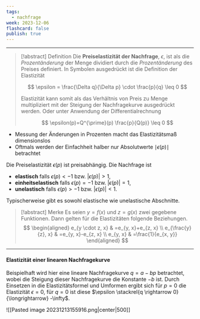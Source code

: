 ```yaml
---
tags:
  - nachfrage
week: 2023-12-06
flashcard: false
publish: true
---
```

***

> [!abstract] Definition 
> Die **Preiselastizität der Nachfrage**, $\epsilon$, ist als die *Prozentänderung* der Menge dividiert durch die *Prozentänderung* des Preises definiert.
> In Symbolen ausgedrückt ist die Definition der Elastizität
> 
> $$
> \epsilon = \frac{\Delta q}{\Delta p} \cdot \frac{p}{q} \leq 0
> $$
> 
> Elastizität kann somit als das Verhältnis von Preis zu Menge multipliziert mit der Steigung der Nachfragekurve ausgedrückt werden.
> Oder unter Anwendung der Differentialrechnung
> 
> $$
> \epsilon(p)=Q^{\prime}(p) \frac{p}{Q(p)} \leq 0
>$$

- Messung der Änderungen in Prozenten macht das Elastizitätsmaß dimensionslos
- Oftmals werden der Einfachheit halber nur Absolutwerte $\mid\epsilon (p) \mid$ betrachtet

Die Preiselastizität $\epsilon(p)$ ist preisabhängig. Die Nachfrage ist

- **elastisch** falls $\epsilon(p)<-1$ bzw. $|\epsilon(p)|>1$,
- **einheitselastisch** falls $\epsilon(p)=-1$ bzw. $|\epsilon(p)|=1$,
- **unelastisch** falls $\epsilon(p)>-1$ bzw. $|\epsilon(p)|<1$.

Typischerweise gibt es sowohl elastische wie unelastische Abschnitte.

> [!abstract] Merke 
> Es seien $y=f(x)$ und $z=g(x)$ zwei gegebene Funktionen. Dann gelten für die Elastizitäten folgende Beziehungen.
> $$
> \begin{aligned}
> e_{y \cdot z, x} & =e_{y, x}+e_{z, x} \\
> e_{\frac{y}{z}, x} & =e_{y, x}-e_{z, x} \\
> e_{y, x} & =\frac{1}{e_{x, y}}
> \end{aligned}
> $$

***
#### Elastizität einer linearen Nachfragekurve
Beispielhaft wird hier eine lineare Nachfragekurve $q = a - bp$ betrachtet, wobei die Steigung dieser Nachfragekurve die Konstante $-b$ ist.
Durch Einsetzen in die Elastizitätsformel und Umformen ergibt sich für $p = 0$ die Elastizität
$\epsilon = 0$, für $q = 0$ ist diese $\epsilon \stackrel{q \rightarrow 0}{\longrightarrow} -\infty$.

![[Pasted image 20231213155916.png|center|500]]
